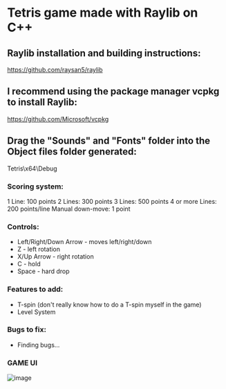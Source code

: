 # **Tetris** game made with **Raylib** on **C++**

## **Raylib** installation and building instructions: 
https://github.com/raysan5/raylib

## I recommend using the package manager **vcpkg** to install Raylib: 
https://github.com/Microsoft/vcpkg
  
## Drag the "Sounds" and "Fonts" folder into the Object files folder generated:
Tetris\x64\Debug 

### **Scoring system:**
1 Line: 100 points
2 Lines: 300 points
3 Lines: 500 points
4 or more Lines: 200 points/line
Manual down-move: 1 point

### **Controls:**
- Left/Right/Down Arrow - moves left/right/down
- Z - left rotation
- X/Up Arrow - right rotation
- C - hold 
- Space - hard drop

### **Features to add:**
- T-spin (don't really know how to do a T-spin myself in the game)
- Level System 

### **Bugs to fix:**
- Finding bugs...

### **GAME UI**

![image](https://github.com/xFooFoo/Tetris/assets/73238233/8c9ca15a-511a-4aa8-94d6-27f22cbac53c)

